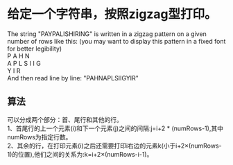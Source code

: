 # 给定一个字符串，按照zigzag型打印。
The string "PAYPALISHIRING" is written in a zigzag pattern on a given number of rows like this: (you may want to display this pattern in a fixed font for better legibility)  
P   A   H   N  
A P L S I I G  
Y   I   R  
And then read line by line: "PAHNAPLSIIGYIR"  

## 算法
可以分成两个部分：首、尾行和其他的行。  
1、首尾行的上一个元素(i)和下一个元素(j)之间的间隔:j=i+2 * (numRows-1),其中numRows为指定行数。  
2、其余的行，在打印元素(i)之后还需要打印i右边的元素k(小于i+2×(numRows-1)的位置),他们之间的关系为:k=i+2×(numRows-i-1)。  
